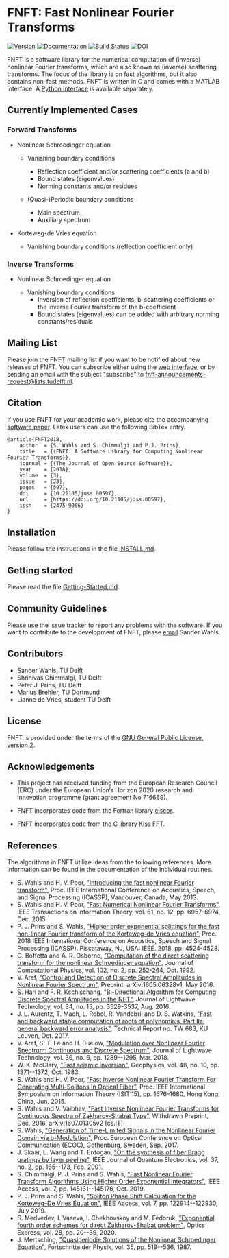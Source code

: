 # FNFT: Fast Nonlinear Fourier Transforms

[![Version](https://img.shields.io/github/v/release/FastNFT/FNFT)](https://github.com/FastNFT/FNFT/releases) [![Documentation](https://img.shields.io/badge/-documentation-informational)](https://fastnft.github.io/FNFT/) [![Build Status](https://api.travis-ci.com/FastNFT/FNFT.svg?branch=master)](https://travis-ci.com/github/FastNFT/FNFT) [![DOI](http://joss.theoj.org/papers/10.21105/joss.00597/status.svg)](https://doi.org/10.21105/joss.00597) 

FNFT is a software library for the numerical computation of (inverse) nonlinear Fourier transforms, which are also known as (inverse) scattering transforms. The focus of the library is on fast algorithms, but it also contains non-fast methods. FNFT is written in C and comes with a MATLAB interface. A [Python interface](https://github.com/xmhk/FNFTpy) is available separately.

## Currently Implemented Cases

### Forward Transforms

* Nonlinear Schroedinger equation

    * Vanishing boundary conditions
      * Reflection coefficient and/or scattering coefficients (a and b)
      * Bound states (eigenvalues)
      * Norming constants and/or residues

    * (Quasi-)Periodic boundary conditions
      * Main spectrum
      * Auxiliary spectrum

* Korteweg-de Vries equation
    * Vanishing boundary conditions (reflection coefficient only)

### Inverse Transforms

* Nonlinear Schroedinger equation

    * Vanishing boundary conditions
      * Inversion of reflection coefficients, b-scattering coefficients or the inverse Fourier transform of the b-coefficient
      * Bound states (eigenvalues) can be added with arbitrary norming constants/residuals

## Mailing List

Please join the FNFT mailing list if you want to be notified about new releases of FNFT. You can subscribe either using the [web interface](https://listserv.tudelft.nl/mailman/listinfo/fnft-announcements), or by sending an email with the subject "subscribe" to <fnft-announcements-request@lists.tudelft.nl>.

## Citation

If you use FNFT for your academic work, please cite the accompanying [software paper](https://doi.org/10.21105/joss.00597).  Latex users can use the following BibTex entry.

```
@article{FNFT2018,
    author  = {S. Wahls and S. Chimmalgi and P.J. Prins},
    title   = {{FNFT: A Software Library for Computing Nonlinear Fourier Transforms}},
    journal = {{The Journal of Open Source Software}},
    year    = {2018},
    volume  = {3},
    issue   = {23},
    pages   = {597},
    doi     = {10.21105/joss.00597},
    url     = {https://doi.org/10.21105/joss.00597},
    issn    = {2475-9066}
}
```

## Installation

Please follow the instructions in the file [INSTALL.md](INSTALL.md).

## Getting started

Please read the file [Getting-Started.md](Getting-Started.md).

## Community Guidelines

Please use the [issue tracker](https://github.com/FastNFT/FNFT/issues) to report any problems with the software. If you want to contribute to the development of FNFT, please [email](mailto:s.wahls##at##tudelft.nl) Sander Wahls.

## Contributors

* Sander Wahls, TU Delft
* Shrinivas Chimmalgi, TU Delft
* Peter J. Prins, TU Delft
* Marius Brehler, TU Dortmund
* Lianne de Vries, student TU Delft

## License

FNFT is provided under the terms of the [GNU General Public License, version 2](https://www.gnu.org/licenses/old-licenses/gpl-2.0.html).

## Acknowledgements

* This project has received funding from the European Research Council (ERC)
  under the European Union’s Horizon 2020 research and innovation programme
  (grant agreement No 716669).

* FNFT incorporates code from the Fortran library [eiscor](https://github.com/eiscor/eiscor).

* FNFT incorporates code from the C library [Kiss FFT](http://kissfft.sourceforge.net/).

## References

The algorithms in FNFT utilize ideas from the following references. More information can be found in the documentation of the individual routines.

- S. Wahls and H. V. Poor, ["Introducing the fast nonlinear Fourier transform"](http://dx.doi.org/10.1109/ICASSP.2013.6638772), Proc. IEEE International Conference on Acoustics, Speech, and Signal Processing (ICASSP), Vancouver, Canada, May 2013.
- S. Wahls and H. V. Poor, ["Fast Numerical Nonlinear Fourier Transforms"](http://dx.doi.org/10.1109/TIT.2015.2485944), IEEE Transactions on Information Theory, vol. 61, no. 12, pp. 6957-6974, Dec. 2015.
- P. J. Prins and S. Wahls, ["Higher order exponential splittings for the fast non-linear Fourier transform of the Korteweg-de Vries equation"](https://doi.org/10.1109/ICASSP.2018.8461708), Proc.  2018 IEEE International Conference on Acoustics, Speech and Signal Processing (ICASSP). Piscataway, NJ, USA: IEEE. 2018. pp. 4524-4528.
- G. Boffetta and A. R. Osborne, ["Computation of the direct scattering transform for the nonlinear Schroedinger equation"](https://doi.org/10.1016/0021-9991(92)90370-E), Journal of Computational Physics, vol. 102, no. 2, pp. 252-264, Oct. 1992.
- V. Aref, ["Control and Detection of Discrete Spectral Amplitudes in Nonlinear Fourier Spectrum"](https://arxiv.org/abs/1605.06328), Preprint, arXiv:1605.06328v1, May 2016.
- S. Hari and F. R. Kschischang, ["Bi-Directional Algorithm for Computing Discrete Spectral Amplitudes in the NFT"](https://doi.org/10.1109/JLT.2016.2577702), Journal of Lightwave Technology, vol. 34, no. 15, pp. 3529-3537, Aug. 2016.
- J. L. Aurentz, T. Mach, L. Robol, R. Vandebril and D. S. Watkins, ["Fast and backward stable computation of roots of polynomials, Part IIa: general backward error analysis"](http://www.cs.kuleuven.be/publicaties/rapporten/tw/TW683.abs.html), Technical Report no. TW 683, KU Leuven, Oct. 2017.
- V. Aref, S. T. Le and H. Buelow, ["Modulation over Nonlinear Fourier Spectrum: Continuous and Discrete Spectrum"](https://dx.doi.org/10.1109/JLT.2018.2794475), Journal of Lightwave Technology, vol. 36, no. 6, pp. 1289--1295, Mar. 2018.
- W. K. McClary, ["Fast seismic inversion"](https://doi.org/10.1190/1.1441417), Geophysics, vol. 48, no. 10, pp. 1371--1372, Oct. 1983.
- S. Wahls and H. V. Poor, ["Fast Inverse Nonlinear Fourier Transform For Generating Multi-Solitons In Optical Fiber"](http://dx.doi.org/10.1109/ISIT.2015.7282741), Proc. IEEE International Symposium on Information Theory (ISIT’15), pp. 1676–1680, Hong Kong, China, Jun. 2015.
- S. Wahls and V. Vaibhav, ["Fast Inverse Nonlinear Fourier Transforms for Continuous Spectra of Zakharov-Shabat Type"](http://arxiv.org/abs/1607.01305v2), Withdrawn Preprint, Dec. 2016. arXiv:1607.01305v2 [cs.IT]
- S. Wahls, ["Generation of Time-Limited Signals in the Nonlinear Fourier Domain via b-Modulation"](https://doi.org/10.1109/ECOC.2017.8346231), Proc. European Conference on Optical Communcation (ECOC), Gothenburg, Sweden, Sep. 2017.
- J. Skaar, L. Wang and T. Erdogan, ["On the synthesis of fiber Bragg gratings by layer peeling"](https://doi.org/10.1109/3.903065), IEEE Journal of Quantum Electronics, vol. 37, no. 2, pp. 165--173, Feb. 2001.
- S. Chimmalgi, P. J. Prins and S. Wahls, ["Fast Nonlinear Fourier Transform Algorithms Using Higher Order Exponential Integrators"](https://doi.org/10.1109/ACCESS.2019.2945480), IEEE Access, vol. 7, pp. 145161--145176, Oct. 2019.
- P. J. Prins and S. Wahls, ["Soliton Phase Shift Calculation for the Korteweg–De Vries Equation"](https://doi.org/10.1109/ACCESS.2019.2932256), IEEE Access, vol. 7, pp. 122914--122930, July 2019.
- S. Medvedev, I. Vaseva, I. Chekhovskoy and M. Fedoruk, ["Exponential fourth order schemes for direct Zakharov-Shabat problem"](https://doi.org/10.1364/OE.377140), Optics Express, vol. 28, pp. 20--39, 2020.
- J. Mertsching, ["Quasiperiodie Solutions of the Nonlinear Schroedinger Equation"](https://doi.org/10.1002/prop.2190350704), Fortschritte der Physik, vol. 35, pp. 519--536, 1987.
